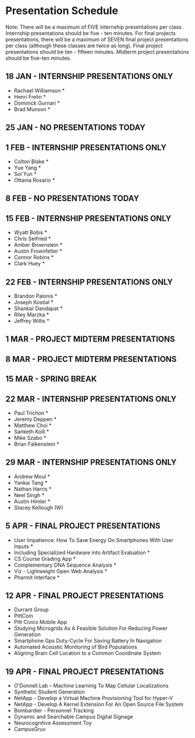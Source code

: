 # Presentation Schedule

Note: There will be a maximum of FIVE internship presentations per class. Internship presentations should be five - ten minutes.  For final projects presentations, there will be a maximum of SEVEN final project presentations per class (although these classes are twice as long).  Final project presentations should be ten - fifteen minutes.  Midterm project presentations should be five-ten minutes.



## 18 JAN - INTERNSHIP PRESENTATIONS ONLY
- Rachael Williamson *
- Henri Frelin *
- Dominick Gurnari *
- Brad Munson *

## 25 JAN - NO PRESENTATIONS TODAY

## 1 FEB - INTERNSHIP PRESENTATIONS ONLY
- Colton Blake *
- Yue Yang *
- Sol Yun *
- Ottania Rosario *

## 8 FEB - NO PRESENTATIONS TODAY

## 15 FEB - INTERNSHIP PRESENTATIONS ONLY
- Wyatt Bobis *
- Chris Seifried *
- Amber Brownstein *
- Austin Frownfelter *
- Connor Robins *
- Clark Huey *

## 22 FEB - INTERNSHIP PRESENTATIONS ONLY
- Brandon Palonis *
- Joseph Kostial *
- Shankar Dandapat *
- Riley Marzka *
- Jeffrey Willis *

## 1 MAR - PROJECT MIDTERM PRESENTATIONS

## 8 MAR - PROJECT MIDTERM PRESENTATIONS

## 15 MAR - SPRING BREAK

## 22 MAR - INTERNSHIP PRESENTATIONS ONLY
- Paul Trichon *
- Jeremy Deppen *
- Matthew Choi *
- Sanketh Kolli *
- Mike Szabo *
- Brian Falkenstein *

## 29 MAR - INTERNSHIP PRESENTATIONS ONLY
- Andrew Moul *
- Yankai Tang *
- Nathan Harris *
- Neel Singh *
- Austin Himler *
- Stacey Kellough (W)

## 5 APR - FINAL PROJECT PRESENTATIONS
* User Impatience: How To Save Energy On Smartphones With User Inputs *
* Including Specialized Hardware into Artifact Evaluation *
* CS Course Grading App *
* Complementary DNA Sequence Analysis *
* Viz - Lightweight Open Web Analysis *
* Pharmit Interface *

## 12 APR - FINAL PROJECT PRESENTATIONS
* Durrant Group
* PittCoin
* Pitt Civics Mobile App
* Studying Microgrids As A Feasible Solution For Reducing Power Generation
* Smartphone Gps Duty-Cycle For Saving Battery In Navigation
* Automated Acoustic Monitoring of Bird Populations
* Aligning Brain Cell Location to a Common Coordinate System

## 19 APR - FINAL PROJECT PRESENTATIONS
* O’Donnell Lab – Machine Learning To Map Cellular Localizations
* Synthetic Student Generation
* NetApp - Develop a Virtual Machine Provisioning Tool for Hyper-V
* NetApp - Develop A Kernel Extension For An Open Source File System
* Bombardier - Personnel Tracking
* Dynamic and Searchable Campus Digital Signage
* Neurocognitive Assessment Toy
* CampusGruv
